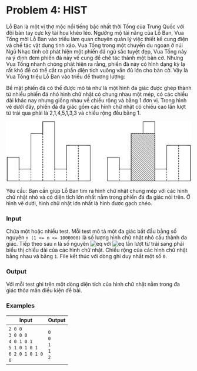 # Problem 4: HIST

Lỗ Ban là một vị thợ mộc nổi tiếng bậc nhất thời Tống của Trung Quốc với đôi bàn tay cực kỳ tài hoa khéo léo. Ngưỡng mộ tài năng của Lỗ Ban, Vua Tống mời Lỗ Ban vào triều làm quan chuyên quản lý việc thiết kế cung điện và chế tác vật dụng tinh xảo. Vua Tống trong một chuyến du ngoạn ở núi Ngũ Nhạc tình cờ phát hiện một phiến đá ngũ sắc tuyệt đẹp, Vua Tống nảy ra ý định đem phiến đá này về cung để chế tác thành một bàn cờ. Nhưng Vua Tống nhanh chóng phát hiện ra rằng, phiến đá này có hình dạng kỳ lạ rất khó để có thể cắt ra phần diện tích vuông vắn đủ lớn cho bàn cờ. Vậy là Vua Tống triệu Lỗ Ban vào triều để thương lượng:

Bề mặt phiến đá có thể được mô tả như là một hình đa giác được ghép thành từ nhiều phiến đá nhỏ hình chữ nhật có chung nhau một mép, có các chiều dài khác nay nhưng giống nhau về chiều rộng và bằng 1 đơn vị. Trong hình vẽ dưới đây, phiến đá đa giác gồm các hình chữ nhật có chiều cao lần lượt từ trái qua phải là 2,1,4,5,1,3,3 và chiều rộng đều bằng 1.

<img src="./img.png">

Yêu cầu: Bạn cần giúp Lỗ Ban tìm ra hình chữ nhật chung mép với các hình chữ nhật nhỏ và có diện tích lớn nhất nằm trong phiến đá đa giác nói trên. Ở hình vẽ dưới, hình chữ nhật lớn nhất là hình được gạch chéo.

### Input
Chứa một hoặc nhiều test. Mỗi test mô tả một đa giác bắt đầu bằng số nguyên `n (1 <= n <= 1000000)`  là số lượng hình chữ nhật nhỏ cấu thành đa giác. Tiếp theo sau `n` là số nguyên ![eq](https://latex.codecogs.com/svg.image?\bg{white}&space;l_1,l_2,...,l_n;) với ![eq](https://latex.codecogs.com/svg.image?\bg{white}0\leq&space;l_i\leq&space;100000000) lần lượt từ trái sang phải biểu thị chiều dài của các hình chữ nhật. Chiều rộng của các hình chữ nhật bằng nhau và bằng `1`. File kết thúc với dòng ghi duy nhất một số `0`.

### Output
Với mỗi test ghi trên một dòng diện tích của hình chữ nhật nằm trong đa giác thỏa mãn điều kiện đề bài.
### Examples
| Input | Output |
| --- | --- | 
| `2 0 0` </br> `3 0 0 0` </br> `4 0 1 0 1` </br> `5 1 0 1 0 1` </br> `6 2 0 1 0 1 0` </br> `0` | `0` </br> `0` </br> `1` </br> `1` </br> `2` | 